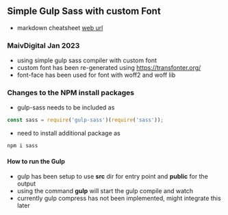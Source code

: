 ## Simple Gulp Sass with custom Font

- markdown cheatsheet [web url](https://github.com/adam-p/markdown-here/wiki/Markdown-Cheatsheet)

### MaivDigital Jan 2023

- using simple gulp sass compiler with custom font
- custom font has been re-generated using https://transfonter.org/
- font-face has been used for font with woff2 and woff lib


### Changes to the NPM install packages

- gulp-sass needs to be included as 

````js
const sass = require('gulp-sass')(require('sass'));

````

- need to install additional package as 

````js
npm i sass

````


#### How to run the Gulp

- gulp has been setup to use **src** dir for entry point and **public** for the output
- using the command **gulp** will start the gulp compile and watch
- currently gulp compress has not been implemented, might integrate this later